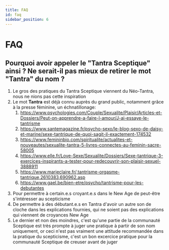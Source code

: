 ```yaml
---
title: FAQ
id: faq
sidebar_position: 6
---
```


# FAQ

## Pourquoi avoir appeler le "Tantra Sceptique" ainsi ? Ne serait-il pas mieux de retirer le mot "Tantra" du nom ?

1. Le gros des pratiques du Tantra Sceptique viennent du Néo-Tantra, nous ne nions pas cette inspiration
2. Le mot **Tantra** est déjà connu auprès du grand public, notamment grâce à la presse féminine, un échnatillonage:
    1. https://www.psychologies.com/Couple/Sexualite/Plaisir/Articles-et-Dossiers/Peut-on-apprendre-a-faire-l-amour/J-ai-essaye-le-tantrisme
    2. https://www.santemagazine.fr/psycho-sexo/le-blog-sexo-de-daisy-et-marine/sexe-tantrique-de-quoi-sagit-il-exactement-174532
    3. https://www.femininbio.com/spiritualite/actualites-et-nouveautes/sexualite-tantra-5-livres-connectes-au-feminin-sacre-58005
    4. https://www.elle.fr/Love-Sexe/Sexualite/Dossiers/Sexe-tantrique-3-exercices-inspirants-a-tester-pour-redecouvrir-son-plaisir-sexuel-3888911
    5. https://www.marieclaire.fr/,tantrisme-orgasme-tantrique,2610383,690962.asp
    6. https://www.gael.be/bien-etre/psycho/tantrisme-pour-les-debutantes
3. Pour permettre à certain.e.s croyant.e.s dans le New Age de peut-être s'intéresser au scepticisme
4. De permettre à des débutant.e.s en Tantra d'avoir un autre son de cloche dans les explications fournies, qui ne soient pas des explications qui viennent de croyances New Age
5. Le dernier et non des moindres, c'est qu'une partie de la communauté Sceptique est très prompte à juger une pratique à partir de son nom uniquement, or ceci n'est pas vraiment une attitude recommandée dans la pratique du scepticisme, c'est un bon excercice pratique pour la communauté Sceptique de creuser avant de juger
